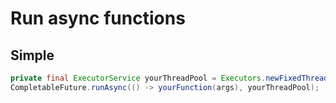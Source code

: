 # Run async functions

## Simple

```java
private final ExecutorService yourThreadPool = Executors.newFixedThreadPool(1);
CompletableFuture.runAsync(() -> yourFunction(args), yourThreadPool);
```
